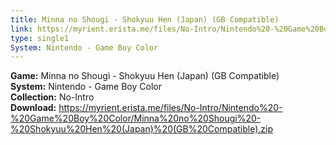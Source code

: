 ```yaml
---
title: Minna no Shougi - Shokyuu Hen (Japan) (GB Compatible)
link: https://myrient.erista.me/files/No-Intro/Nintendo%20-%20Game%20Boy%20Color/Minna%20no%20Shougi%20-%20Shokyuu%20Hen%20(Japan)%20(GB%20Compatible).zip
type: single1
System: Nintendo - Game Boy Color
---
```

<b>Game:</b> Minna no Shougi - Shokyuu Hen (Japan) (GB Compatible)<br>
<b>System:</b> Nintendo - Game Boy Color<br>
<b>Collection:</b> No-Intro<br>
<b>Download:</b> https://myrient.erista.me/files/No-Intro/Nintendo%20-%20Game%20Boy%20Color/Minna%20no%20Shougi%20-%20Shokyuu%20Hen%20(Japan)%20(GB%20Compatible).zip